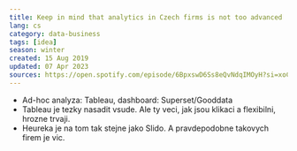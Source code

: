 ```yaml
---
title: Keep in mind that analytics in Czech firms is not too advanced
lang: cs
category: data-business
tags: [idea]
season: winter
created: 15 Aug 2019
updated: 07 Apr 2023
sources: https://open.spotify.com/episode/6BpxswD6Ss8eQvNdqIMOyH?si=xoCgyaAfS3m8Azh86x6HmQ
---
```


- Ad-hoc analyza: Tableau, dashboard: Superset/Gooddata
- Tableau je tezky nasadit vsude. Ale ty veci, jak jsou klikaci a flexibilni, hrozne trvaji.
- Heureka je na tom tak stejne jako Slido. A pravdepodobne takovych firem je vic.